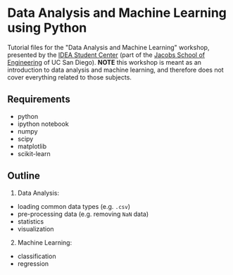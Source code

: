 # Data Analysis and Machine Learning using Python
Tutorial files for the "Data Analysis and Machine Learning" workshop, presented by the [IDEA Student Center](http://idea.ucsd.edu/) (part of the [Jacobs School of Engineering](http://jacobsschool.ucsd.edu/) of UC San Diego). **NOTE** this workshop is meant as an introduction to data analysis and machine learning, and therefore does not cover everything related to those subjects.

## Requirements
- python
- ipython notebook
- numpy
- scipy
- matplotlib
- scikit-learn


## Outline
1) Data Analysis:
- loading common data types (e.g. ``.csv``)
- pre-processing data (e.g. removing ``NaN`` data)
- statistics
- visualization

2) Machine Learning:
- classification
- regression
